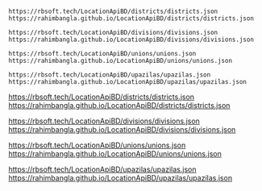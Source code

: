 ```link

https://rbsoft.tech/LocationApiBD/districts/districts.json
https://rahimbangla.github.io/LocationApiBD/districts/districts.json

https://rbsoft.tech/LocationApiBD/divisions/divisions.json
https://rahimbangla.github.io/LocationApiBD/divisions/divisions.json

https://rbsoft.tech/LocationApiBD/unions/unions.json
https://rahimbangla.github.io/LocationApiBD/unions/unions.json

https://rbsoft.tech/LocationApiBD/upazilas/upazilas.json
https://rahimbangla.github.io/LocationApiBD/upazilas/upazilas.json

```

https://rbsoft.tech/LocationApiBD/districts/districts.json
https://rahimbangla.github.io/LocationApiBD/districts/districts.json

https://rbsoft.tech/LocationApiBD/divisions/divisions.json
https://rahimbangla.github.io/LocationApiBD/divisions/divisions.json

https://rbsoft.tech/LocationApiBD/unions/unions.json
https://rahimbangla.github.io/LocationApiBD/unions/unions.json

https://rbsoft.tech/LocationApiBD/upazilas/upazilas.json
https://rahimbangla.github.io/LocationApiBD/upazilas/upazilas.json
